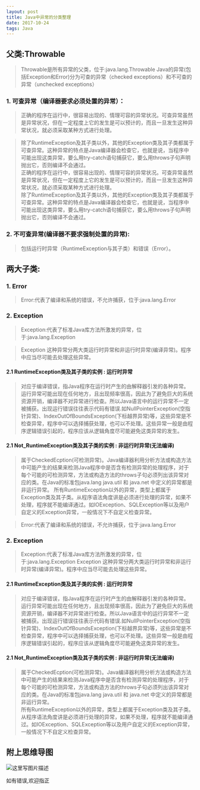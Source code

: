 ```yaml
---
layout: post
title: Java中异常的分类整理
date: 2017-10-24
tags: Java   
---
```

## 父类:Throwable
>	Throwable是所有异常的父类，位于:java.lang.Throwable
	Java的异常(包括Exception和Error)分为可查的异常（checked exceptions）和不可查的异常（unchecked exceptions）

### 1. 可查异常（编译器要求必须处置的异常）：

> 正确的程序在运行中，很容易出现的、情理可容的异常状况。可查异常虽然是异常状况，但在一定程度上它的发生是可以预计的，而且一旦发生这种异常状况，就必须采取某种方式进行处理。
  
> 除了RuntimeException及其子类以外，其他的Exception类及其子类都属于可查异常。这种异常的特点是Java编译器会检查它，也就是说，当程序中可能出现这类异常，要么用try-catch语句捕获它，要么用throws子句声明抛出它，否则编译不会通过。  
>正确的程序在运行中，很容易出现的、情理可容的异常状况。可查异常虽然是异常状况，但在一定程度上它的发生是可以预计的，而且一旦发生这种异常状况，就必须采取某种方式进行处理。  
    除了RuntimeException及其子类以外，其他的Exception类及其子类都属于可查异常。这种异常的特点是Java编译器会检查它，也就是说，当程序中可能出现这类异常，要么用try-catch语句捕获它，要么用throws子句声明抛出它，否则编译不会通过。


### 2. 不可查异常(编译器不要求强制处置的异常):
> 包括运行时异常（RuntimeException与其子类）和错误（Error）。

## 两大子类:     

### 1. Error
> Error:代表了编译和系统的错误，不允许捕获，位于:java.lang.Error
### 2. Exception
> Exception:代表了标准Java库方法所激发的异常，位于:java.lang.Exception  

> Exception 这种异常分两大类运行时异常和非运行时异常(编译异常)。程序中应当尽可能去处理这些异常。
#### 2.1 RuntimeException类及其子类的实例 : 运行时异常
> 对应于编译错误，指Java程序在运行时产生的由解释器引发的各种异常。运行异常可能出现在任何地方，且出现频率很高，因此为了避免巨大的系统资源开销，编译器不对异常进行检查。所以Java语言中的运行异常不一定被捕获。出现运行错误往往表示代码有错误.如NullPointerException(空指针异常)、IndexOutOfBoundsException(下标越界异常)等，这些异常是不检查异常，程序中可以选择捕获处理，也可以不处理。这些异常一般是由程序逻辑错误引起的，程序应该从逻辑角度尽可能避免这类异常的发生。

#### 2.1 Not_RuntimeException类及其子类的实例 : 非运行时异常(无法编译)
> 属于CheckedEcption(可检测异常)。Java编译器利用分析方法或构造方法中可能产生的结果来检测Java程序中是否含有检测异常的处理程序，对于每个可能的可检测异常，方法或构造方法的throws子句必须列出该异常对应的类。在Java的标准包java.lang java.util 和 java.net 中定义的异常都是非运行异常。
所有RuntimeException以外的异常，类型上都属于Exception类及其子类。从程序语法角度讲是必须进行处理的异常，如果不处理，程序就不能编译通过。如IOException、SQLException等以及用户自定义的Exception异常，一般情况下不自定义检查异常。  

> Error:代表了编译和系统的错误，不允许捕获，位于:java.lang.Error
	
### 2. Exception
> Exception:代表了标准Java库方法所激发的异常，位于:java.lang.Exception
Exception 这种异常分两大类运行时异常和非运行时异常(编译异常)。程序中应当尽可能去处理这些异常。
	
#### 2.1 RuntimeException类及其子类的实例 : 运行时异常
> 对应于编译错误，指Java程序在运行时产生的由解释器引发的各种异常。运行异常可能出现在任何地方，且出现频率很高，因此为了避免巨大的系统资源开销，编译器不对异常进行检查。所以Java语言中的运行异常不一定被捕获。出现运行错误往往表示代码有错误.如NullPointerException(空指针异常)、IndexOutOfBoundsException(下标越界异常)等，这些异常是不检查异常，程序中可以选择捕获处理，也可以不处理。这些异常一般是由程序逻辑错误引起的，程序应该从逻辑角度尽可能避免这类异常的发生。

#### 2.1 Not_RuntimeException类及其子类的实例 : 非运行时异常(无法编译)
> 属于CheckedEcption(可检测异常)。Java编译器利用分析方法或构造方法中可能产生的结果来检测Java程序中是否含有检测异常的处理程序，对于每个可能的可检测异常，方法或构造方法的throws子句必须列出该异常对应的类。在Java的标准包java.lang java.util 和 java.net 中定义的异常都是非运行异常。  
> 所有RuntimeException以外的异常，类型上都属于Exception类及其子类。从程序语法角度讲是必须进行处理的异常，如果不处理，程序就不能编译通过。如IOException、SQLException等以及用户自定义的Exception异常，一般情况下不自定义检查异常。

## 附上思维导图

![这里写图片描述](http://oy2owwigw.bkt.clouddn.com/17-10-24/25344054.jpg)




 如有错误,欢迎指正
